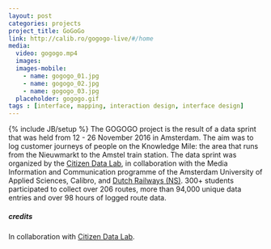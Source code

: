 ```yaml
---
layout: post
categories: projects
project_title: GoGoGo
link: http://calib.ro/gogogo-live/#/home
media:
  video: gogogo.mp4
  images:
  images-mobile:
    - name: gogogo_01.jpg
    - name: gogogo_02.jpg
    - name: gogogo_03.jpg
  placeholder: gogogo.gif
tags : [interface, mapping, interaction design, interface design]
---
```

{% include JB/setup %}
The GOGOGO project is the result of a data sprint that was held from 12 - 26 November 2016 in Amsterdam. The aim was to log customer journeys of people on the Knowledge Mile: the area that runs from the Nieuwmarkt to the Amstel train station. The data sprint was organized by the [Citizen Data Lab](http://www.citizendatalab.org/), in collaboration with the Media Information and Communication programme of the Amsterdam University of Applied Sciences, Calibro, and [Dutch Railways (NS)](http://www.ns.nl/en). 300+ students participated to collect over 206 routes, more than 94,000 unique data entries and over 98 hours of logged route data.

##### credits
In collaboration with [Citizen Data Lab](http://www.citizendatalab.org/).
